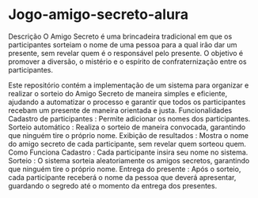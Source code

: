 ﻿# Jogo-amigo-secreto-alura
Descrição
O Amigo Secreto é uma brincadeira tradicional em que os participantes sorteiam o nome de uma pessoa para a qual irão dar um presente, sem revelar quem é o responsável pelo presente. O objetivo é promover a diversão, o mistério e o espírito de confraternização entre os participantes.

Este repositório contém a implementação de um sistema para organizar e realizar o sorteio do Amigo Secreto de maneira simples e eficiente, ajudando a automatizar o processo e garantir que todos os participantes recebam um presente de maneira orientada e justa.
Funcionalidades
Cadastro de participantes : Permite adicionar os nomes dos participantes.
Sorteio automático : Realiza o sorteio de maneira convocada, garantindo que ninguém tire o próprio nome.
Exibição de resultados : Mostra o nome do amigo secreto de cada participante, sem revelar quem sorteou quem.
Como Funciona
Cadastro : Cada participante insira seu nome no sistema.
Sorteio : O sistema sorteia aleatoriamente os amigos secretos, garantindo que ninguém tire o próprio nome.
Entrega do presente : Após o sorteio, cada participante receberá o nome da pessoa que deverá apresentar, guardando o segredo até o momento da entrega dos presentes.
